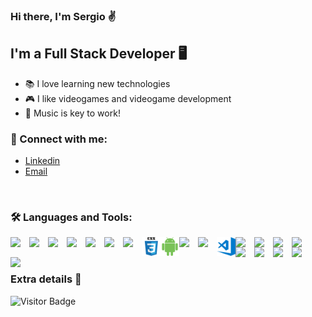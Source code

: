 
### Hi there, I'm Sergio ✌

## I'm a Full Stack Developer 🖥
- 📚 I love learning new technologies
- 🎮 I like videogames and videogame development
- 🎵 Music is key to work!

### 🔌 Connect with me:
- [Linkedin](https://www.linkedin.com/in/smunozli)
- [Email](mailto:sergio.munoz.lillo@gmail.com?subject=[GitHub]%20New%20Contact)
</br>

### 🛠 Languages and Tools:
<img align="left" width="30px" src="https://cdn.icon-icons.com/icons2/2108/PNG/512/javascript_icon_130900.png"/>
<img align="left" width="30px" src="https://cdn.icon-icons.com/icons2/844/PNG/512/HTML5_icon-icons.com_67090.png"/>
<img align="left" width="30px" src="https://cdn.icon-icons.com/icons2/2415/PNG/512/csharp_original_logo_icon_146578.png"/>
<img align="left" width="30px" src="https://cdn.icon-icons.com/icons2/1381/PNG/512/unityeditoricon_94269.png"/>
<img align="left" width="30px" src="https://cdn.icon-icons.com/icons2/2415/PNG/512/postgresql_plain_logo_icon_146389.png"/>
<img align="left" width="30px" src="http://getdrawings.com/free-icon/oracle-db-icon-65.png"/>
<img align="left" width="30px" src="https://c0.klipartz.com/pngpicture/10/113/gratis-png-django-desarrollo-web-framework-web-python-software-framework-django-thumbnail.png"/>
<img align="left" width="30px" src="https://raw.githubusercontent.com/github/explore/80688e429a7d4ef2fca1e82350fe8e3517d3494d/topics/css/css.png"/>
<img align="left" width="30px" src="https://raw.githubusercontent.com/github/explore/80688e429a7d4ef2fca1e82350fe8e3517d3494d/topics/android/android.png"/>
<img align="left" width="30px" src="https://www.eclipse.org/downloads/images/committers.png"/>
<img align="left" width="30px" src="https://upload.wikimedia.org/wikipedia/commons/thumb/5/59/Visual_Studio_Icon_2019.svg/125px-Visual_Studio_Icon_2019.svg.png"/>
<img align="left" width="30px" src="https://raw.githubusercontent.com/github/explore/80688e429a7d4ef2fca1e82350fe8e3517d3494d/topics/visual-studio-code/visual-studio-code.png"/>
<img align="left" width="30px" src="https://www.bairesdev.com/wp-content/uploads/2020/07/hibernate-java-framework-logo-01.png"/>
<img align="left" width="30px" src="https://upload.wikimedia.org/wikipedia/commons/thumb/9/97/Sqlite-square-icon.svg/256px-Sqlite-square-icon.svg.png"/>
<img align="left" width="30px" src="http://3.bp.blogspot.com/-QVwrtvK3eJM/UUUgVq7sDdI/AAAAAAAABQ8/ttJ7_H03RhM/s200/netbeans-logo.png"/>
<img align="left" width="30px" src="https://cdn.icon-icons.com/icons2/1381/PNG/512/intellij_93550.png"/>
<img align="left" width="30px" src="https://cdn.icon-icons.com/icons2/46/PNG/128/linux_penguin_animal_9362.png"/>
<img align="left" width="30px" src="https://cdn.icon-icons.com/icons2/836/PNG/512/Windows_Phone_icon-icons.com_66782.png"/>
<img align="left" width="30px" src="https://cdn.icon-icons.com/icons2/2415/PNG/512/bootstrap_plain_logo_icon_146619.png"/>
<img align="left" width="30px" src="https://2.bp.blogspot.com/-dZ76ETKzXUk/Vx-zIwkojdI/AAAAAAAAC4A/hsdZJzoKPnoVh8WkzQ9Fv9AUKIaacsGqACLcB/s200/image01.png"/>
<img align="left" width="30px" src="https://2.bp.blogspot.com/-dZ76ETKzXUk/Vx-zIwkojdI/AAAAAAAAC4A/hsdZJzoKPnoVh8WkzQ9Fv9AUKIaacsGqACLcB/s200/image01.png"/>
</br>
</br>

### Extra details 🔎
![Visitor Badge](https://visitor-badge.laobi.icu/badge?page_id=serujin.serujin)
<!--<details>
  <!--<summary>:zap: Recent GitHub Activity</summary>-->
  <!--DELETE_START_SECTION:activity-->
  <!--DELETE_END_SECTION:activity-->
<!--</details>-->
<!--</br>-->

